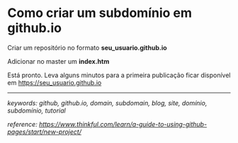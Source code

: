 # Como criar um subdomínio em github.io

Criar um repositório no formato **seu_usuario.github.io**

Adicionar no master um **index.htm**

Está pronto. Leva alguns minutos para a primeira publicação ficar disponível em https://seu_usuario.github.io

---

*keywords: github, github.io, domain, subdomain, blog, site, domínio, subdomínio, tutorial*

*reference: https://www.thinkful.com/learn/a-guide-to-using-github-pages/start/new-project/*

